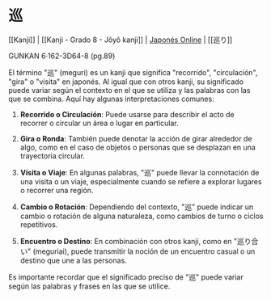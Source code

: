 # 巡

[[Kanji]] | [[Kanji - Grado 8 - Jôyô kanji]] | [Japonés Online](http://japonesonline.com/kanjis/busqueda/?s=%E5%B7%A1&x=0&y=0) | [[巡り]]

GUNKAN 6·162-3D64-8 (pg.89)

El término "巡" (meguri) es un kanji que significa "recorrido", "circulación", "gira" o "visita" en japonés. Al igual que con otros kanji, su significado puede variar según el contexto en el que se utiliza y las palabras con las que se combina. Aquí hay algunas interpretaciones comunes:

1. **Recorrido o Circulación**: Puede usarse para describir el acto de recorrer o circular un área o lugar en particular.
    
2. **Gira o Ronda**: También puede denotar la acción de girar alrededor de algo, como en el caso de objetos o personas que se desplazan en una trayectoria circular.
    
3. **Visita o Viaje**: En algunas palabras, "巡" puede llevar la connotación de una visita o un viaje, especialmente cuando se refiere a explorar lugares o recorrer una región.
    
4. **Cambio o Rotación**: Dependiendo del contexto, "巡" puede indicar un cambio o rotación de alguna naturaleza, como cambios de turno o ciclos repetitivos.
    
5. **Encuentro o Destino**: En combinación con otros kanji, como en "巡り合い" (meguriai), puede transmitir la noción de un encuentro casual o un destino que une a las personas.
    

Es importante recordar que el significado preciso de "巡" puede variar según las palabras y frases en las que se utilice.